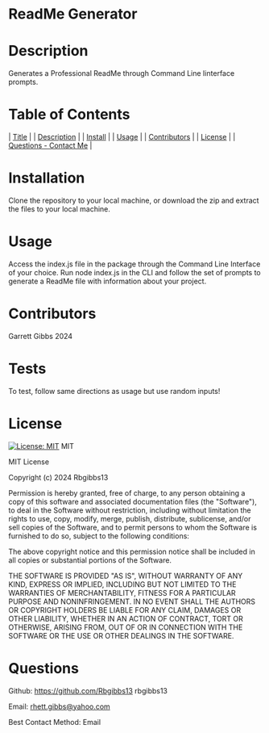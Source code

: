 # ReadMe Generator


# Description

Generates a Professional ReadMe through Command Line Iinterface prompts.


# Table of Contents

| [Title](#readme-generator) | | [Description](#description) |
              | [Install](#install) | | [Usage](#usage) |
              | [Contributors](#contributors) | | [License](#license) |
              | [Questions - Contact Me](#questions) |


# Installation
Clone the repository to your local machine, or download the zip and extract the files to your local machine.


# Usage
Access the index.js file in the package through the Command Line Interface of your choice. Run node index.js in the CLI and follow the set of prompts to generate a ReadMe file with information about your project.


# Contributors
Garrett Gibbs 2024


# Tests
To test, follow same directions as usage but use random inputs!


# License 
[![License: MIT](https://img.shields.io/badge/License-MIT-yellow.svg)](https://opensource.org/licenses/MIT) MIT


MIT License

Copyright (c) 2024 Rbgibbs13

Permission is hereby granted, free of charge, to any person obtaining a copy
of this software and associated documentation files (the "Software"), to deal
in the Software without restriction, including without limitation the rights
to use, copy, modify, merge, publish, distribute, sublicense, and/or sell
copies of the Software, and to permit persons to whom the Software is
furnished to do so, subject to the following conditions:

The above copyright notice and this permission notice shall be included in all
copies or substantial portions of the Software.

THE SOFTWARE IS PROVIDED "AS IS", WITHOUT WARRANTY OF ANY KIND, EXPRESS OR
IMPLIED, INCLUDING BUT NOT LIMITED TO THE WARRANTIES OF MERCHANTABILITY,
FITNESS FOR A PARTICULAR PURPOSE AND NONINFRINGEMENT. IN NO EVENT SHALL THE
AUTHORS OR COPYRIGHT HOLDERS BE LIABLE FOR ANY CLAIM, DAMAGES OR OTHER
LIABILITY, WHETHER IN AN ACTION OF CONTRACT, TORT OR OTHERWISE, ARISING FROM,
OUT OF OR IN CONNECTION WITH THE SOFTWARE OR THE USE OR OTHER DEALINGS IN THE
SOFTWARE.
# Questions
Github: https://github.com/Rbgibbs13 rbgibbs13

Email: rhett.gibbs@yahoo.com

Best Contact Method: Email
